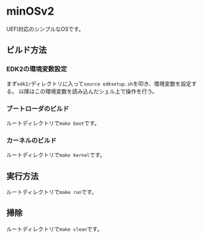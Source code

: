 # minOSv2

UEFI対応のシンプルなOSです。

## ビルド方法

### EDK2の環境変数設定

まず`edk2/`ディレクトリに入って`source edksetup.sh`を叩き、環境変数を設定する。
以降はこの環境変数を読み込んだシェル上で操作を行う。

### ブートローダのビルド

ルートディレクトリで`make boot`です。

### カーネルのビルド

ルートディレクトリで`make kernel`です。

## 実行方法

ルートディレクトリで`make run`です。

## 掃除

ルートディレクトリで`make clean`です。
